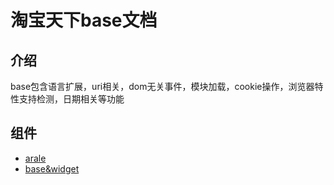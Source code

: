 # 淘宝天下base文档

## 介绍

base包含语言扩展，uri相关，dom无关事件，模块加载，cookie操作，浏览器特性支持检测，日期相关等功能

## 组件

* [arale](http://aralejs.org/)
* [base&widget](https://github.com/aralejs/widget/wiki/Base-&-Widget-%E5%85%A5%E9%97%A8%E6%95%99%E7%A8%8B)
